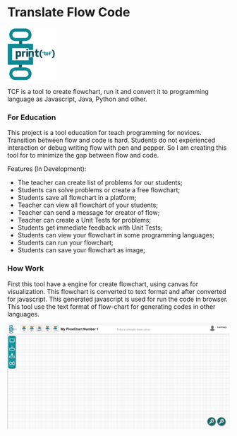 # Translate Flow Code #

![](https://github.com/LuisAraujo/Translate-Flow-Code/blob/master/src/images/logo.png?raw=true)

TCF is a tool to create flowchart, run it and convert it to programming language as Javascript, Java, Python and other.


### For Education

This project is a tool education for teach programming for novices. Transition between flow and code is hard. Students do not experienced interaction or debug writing flow with pen and pepper. So I am creating this tool for to minimize the gap between flow and code. 

Features (In Development):

- The teacher can create list of problems for our students;
- Students can solve problems or create a free flowchart;
- Students save all flowchart in a platform;
- Teacher can view all flowchart of your students;
- Teacher can send a message for creator of flow;
- Teacher can create a Unit Tests for problems;
- Students get immediate feedback with Unit Tests;
- Students can view your flowchart in some programming languages;
- Students can run your flowchart;
- Students can save your flowchart as image;



### How Work

First this tool have a engine for create flowchart, using canvas for visualization. This flowchart is converted to text format and after converted for javascript. This generated javascript is used for run the code in browser. This tool use the text format of flow-chart for generating codes in other languages. 

 
![](https://github.com/LuisAraujo/Translate-Flow-Code/blob/master/screenshot_01.jpg?raw=true)
